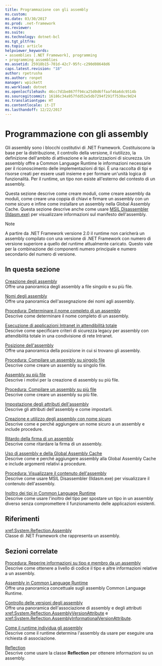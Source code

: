 ```yaml
---
title: Programmazione con gli assembly
ms.custom: 
ms.date: 03/30/2017
ms.prod: .net-framework
ms.reviewer: 
ms.suite: 
ms.technology: dotnet-bcl
ms.tgt_pltfrm: 
ms.topic: article
helpviewer_keywords:
- assemblies [.NET Framework], programming
- programming assemblies
ms.assetid: 25918b15-701d-42c7-95fc-c290d08648d6
caps.latest.revision: "18"
author: rpetrusha
ms.author: ronpet
manager: wpickett
ms.workload: dotnet
ms.openlocfilehash: 46cc7d1be867ff94ca25d0d6ffaaf46a6dc9514b
ms.sourcegitcommit: 16186c34a957fdd52e5db7294f291f7530ac9d24
ms.translationtype: HT
ms.contentlocale: it-IT
ms.lasthandoff: 12/22/2017
---
```

# <a name="programming-with-assemblies"></a>Programmazione con gli assembly
Gli assembly sono i blocchi costitutivi di .NET Framework. Costituiscono la base per la distribuzione, il controllo della versione, il riutilizzo, la definizione dell'ambito di attivazione e le autorizzazioni di sicurezza. Un assembly offre a Common Language Runtime le informazioni necessarie per il riconoscimento delle implementazioni di tipi. È una raccolta di tipi e risorse creati per essere usati insieme e per formare un'unità logica di funzionalità. Per il runtime, un tipo non esiste all'esterno del contesto di un assembly.  
  
 Questa sezione descrive come creare moduli, come creare assembly da moduli, come creare una coppia di chiavi e firmare un assembly con un nome sicuro e infine come installare un assembly nella Global Assembly Cache. Questa sezione descrive anche come usare [MSIL Disassembler (Ildasm.exe)](../../../docs/framework/tools/ildasm-exe-il-disassembler.md) per visualizzare informazioni sul manifesto dell'assembly.  
  
> [!NOTE]
>  A partire da .NET Framework versione 2.0 il runtime non caricherà un assembly compilato con una versione di .NET Framework con numero di versione superiore a quello del runtime attualmente caricato. Questo vale per la combinazione dei componenti numero principale e numero secondario del numero di versione.  
  
## <a name="in-this-section"></a>In questa sezione  
 [Creazione degli assembly](../../../docs/framework/app-domains/create-assemblies.md)  
 Offre una panoramica degli assembly a file singolo e su più file.  
  
 [Nomi degli assembly](../../../docs/framework/app-domains/assembly-names.md)  
 Offre una panoramica dell'assegnazione dei nomi agli assembly.  
  
 [Procedura: Determinare il nome completo di un assembly](../../../docs/framework/app-domains/how-to-determine-assembly-fully-qualified-name.md)  
 Descrive come determinare il nome completo di un assembly.  
  
 [Esecuzione di applicazioni Intranet in attendibilità totale](../../../docs/framework/app-domains/running-intranet-applications-in-full-trust.md)  
 Descrive come specificare criteri di sicurezza legacy per assembly con attendibilità totale in una condivisione di rete Intranet.  
  
 [Posizione dell'assembly](../../../docs/framework/app-domains/assembly-location.md)  
 Offre una panoramica della posizione in cui si trovano gli assembly.  
  
 [Procedura: Compilare un assembly su singolo file](../../../docs/framework/app-domains/how-to-build-a-single-file-assembly.md)  
 Descrive come creare un assembly su singolo file.  
  
 [Assembly su più file](../../../docs/framework/app-domains/multifile-assemblies.md)  
 Descrive i motivi per la creazione di assembly su più file.  
  
 [Procedura: Compilare un assembly su più file](../../../docs/framework/app-domains/how-to-build-a-multifile-assembly.md)  
 Descrive come creare un assembly su più file.  
  
 [Impostazione degli attributi dell'assembly](../../../docs/framework/app-domains/set-assembly-attributes.md)  
 Descrive gli attributi dell'assembly e come impostarli.  
  
 [Creazione e utilizzo degli assembly con nome sicuro](../../../docs/framework/app-domains/create-and-use-strong-named-assemblies.md)  
 Descrive come e perché aggiungere un nome sicuro a un assembly e include procedure.  
  
 [Ritardo della firma di un assembly](../../../docs/framework/app-domains/delay-sign-assembly.md)  
 Descrive come ritardare la firma di un assembly.  
  
 [Uso di assembly e della Global Assembly Cache](../../../docs/framework/app-domains/working-with-assemblies-and-the-gac.md)  
 Descrive come e perché aggiungere assembly alla Global Assembly Cache e include argomenti relativi a procedure.  
  
 [Procedura: Visualizzare il contenuto dell'assembly](../../../docs/framework/app-domains/how-to-view-assembly-contents.md)  
 Descrive come usare MSIL Disassembler (Ildasm.exe) per visualizzare il contenuto dell'assembly.  
  
 [Inoltro dei tipi in Common Language Runtime](../../../docs/framework/app-domains/type-forwarding-in-the-common-language-runtime.md)  
 Descrive come usare l'inoltro del tipo per spostare un tipo in un assembly diverso senza compromettere il funzionamento delle applicazioni esistenti.  
  
## <a name="reference"></a>Riferimenti  
 <xref:System.Reflection.Assembly>  
 Classe di .NET Framework che rappresenta un assembly.  
  
## <a name="related-sections"></a>Sezioni correlate  
 [Procedura: Reperire informazioni su tipo e membro da un assembly](../../../docs/framework/app-domains/how-to-obtain-type-and-member-information-from-an-assembly.md)  
 Descrive come ottenere a livello di codice il tipo e altre informazioni relative a un assembly.  
  
 [Assembly in Common Language Runtime](../../../docs/framework/app-domains/assemblies-in-the-common-language-runtime.md)  
 Offre una panoramica concettuale sugli assembly Common Language Runtime.  
  
 [Controllo delle versioni degli assembly](../../../docs/framework/app-domains/assembly-versioning.md)  
 Offre una panoramica dell'associazione di assembly e degli attributi <xref:System.Reflection.AssemblyVersionAttribute> e <xref:System.Reflection.AssemblyInformationalVersionAttribute>.  
  
 [Come il runtime individua gli assembly](../../../docs/framework/deployment/how-the-runtime-locates-assemblies.md)  
 Descrive come il runtime determina l'assembly da usare per eseguire una richiesta di associazione.  
  
 [Reflection](../../../docs/framework/reflection-and-codedom/reflection.md)  
 Descrive come usare la classe **Reflection** per ottenere informazioni su un assembly.
